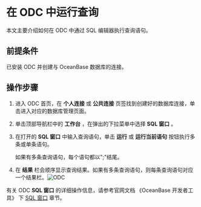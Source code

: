 # 在 ODC 中运行查询

本文主要介绍如何在 ODC 中通过 SQL 编辑器执行查询语句。

## 前提条件

已安装 ODC 并创建与 OceanBase 数据库的连接。

## 操作步骤

1. 进入 ODC 首页，在 **个人连接** 或 **公共连接** 页签找到创建好的数据库连接，单击进入对应的数据库管理页面。

2. 单击顶部导航栏中的 **工作台** ，在弹出的下拉菜单中选择 **SQL 窗口** 。

3. 在打开的 **SQL 窗口** 中输入查询语句，单击 **运行** 或 **运行当前语句** 按钮执行多条或单条语句。

   如果有多条查询语句，每个语句都以";"结尾。

4. 在 **结果** 栏会顺序显示查询结果。如果有多条查询语句，则每条查询语句对应一个结果栏。![ODC](https://help-static-aliyun-doc.aliyuncs.com/assets/img/zh-CN/4003099461/p429312.png)

有关 ODC **SQL 窗口** 的详细操作信息，请参考官网文档 《OceanBase 开发者工具》 下 [SQL 窗口](https://www.oceanbase.com/docs/enterprise/odc-doc-cn/V3.3.2/10000000000398447) 章节。
